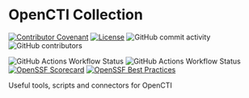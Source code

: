 # OpenCTI Collection

[![Contributor Covenant](https://img.shields.io/badge/Contributor%20Covenant-2.1-4baaaa.svg)](https://github.com/dafneb/.github/blob/main/.github/CODE_OF_CONDUCT.md) 
[![License](https://img.shields.io/badge/License-MIT-4baaaa.svg)](https://github.com/dafneb/.github/blob/main/LICENSE)
![GitHub commit activity](https://img.shields.io/github/commit-activity/w/dafneb/opencti_collection)
![GitHub contributors](https://img.shields.io/github/contributors/dafneb/opencti_collection)

![GitHub Actions Workflow Status](https://img.shields.io/github/actions/workflow/status/dafneb/opencti_collection/snyk-container-scan.yml?label=snyk-container)
![GitHub Actions Workflow Status](https://img.shields.io/github/actions/workflow/status/dafneb/opencti_collection/codeql.yml?label=CodeQL)
[![OpenSSF Scorecard](https://api.scorecard.dev/projects/github.com/dafneb/opencti_collection/badge)](https://scorecard.dev/viewer/?uri=github.com/dafneb/opencti_collection)
[![OpenSSF Best Practices](https://www.bestpractices.dev/projects/10544/badge)](https://www.bestpractices.dev/projects/10544)

Useful tools, scripts and connectors for OpenCTI

